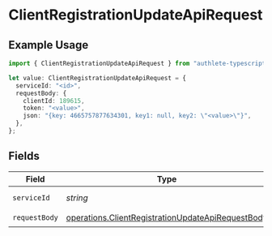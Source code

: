 # ClientRegistrationUpdateApiRequest

## Example Usage

```typescript
import { ClientRegistrationUpdateApiRequest } from "authlete-typescript-sdk/models/operations";

let value: ClientRegistrationUpdateApiRequest = {
  serviceId: "<id>",
  requestBody: {
    clientId: 189615,
    token: "<value>",
    json: "{key: 4665757877634301, key1: null, key2: \"<value>\"}",
  },
};
```

## Fields

| Field                                                                                                                  | Type                                                                                                                   | Required                                                                                                               | Description                                                                                                            |
| ---------------------------------------------------------------------------------------------------------------------- | ---------------------------------------------------------------------------------------------------------------------- | ---------------------------------------------------------------------------------------------------------------------- | ---------------------------------------------------------------------------------------------------------------------- |
| `serviceId`                                                                                                            | *string*                                                                                                               | :heavy_check_mark:                                                                                                     | A service ID.                                                                                                          |
| `requestBody`                                                                                                          | [operations.ClientRegistrationUpdateApiRequestBody](../../models/operations/clientregistrationupdateapirequestbody.md) | :heavy_check_mark:                                                                                                     | N/A                                                                                                                    |